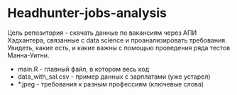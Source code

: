 # Headhunter-jobs-analysis
Цель репозитория - скачать данные по вакансиям через АПИ Хэдхантера, связанные с data science и проанализировать требования.
Увидеть, какие есть, и какие важны с помощью проведения ряда тестов Манна-Уитни.


-   main.R - главный файл, в котором весь код
-   data_with_sal.csv - пример данных с зарплатами (уже устарел)
-   *.jpeg - требования к разным профессиям (ключевые слова)
